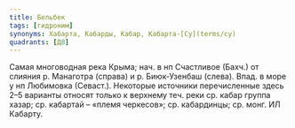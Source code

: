 ```yaml
---
title: Бельбек
tags: [гидроним]
synonyms: Хабарта, Кабарды, Кабар, Кабарта-[Су](terms/су)
quadrants: [Д8]
---
```


Самая многоводная река Крыма; нач. в нп Счастливое (Бахч.) от слияния р.
Манаготра (справа) и р. Биюк-Узенбаш (слева). Впад. в море у нп Любимовка
(Севаст.). Некоторые источники перечисленные здесь 2–5 варианты относят только к
верхнему теч. реки ср. кабар группа хазар; ср. кабартай – «племя черкесов»; ср.
кабардинцы; ср. монг. ИЛ Кабарту.
